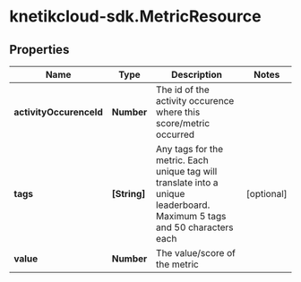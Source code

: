 # knetikcloud-sdk.MetricResource

## Properties
Name | Type | Description | Notes
------------ | ------------- | ------------- | -------------
**activityOccurenceId** | **Number** | The id of the activity occurence where this score/metric occurred | 
**tags** | **[String]** | Any tags for the metric. Each unique tag will translate into a unique leaderboard. Maximum 5 tags and 50 characters each | [optional] 
**value** | **Number** | The value/score of the metric | 


